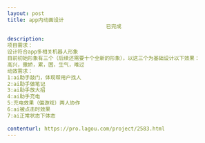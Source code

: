 ```yaml
---                
layout: post       
title: app内动画设计
                                已完成
           
description: 
项目需求：
设计符合app多相关机器人形象
目前初始形象有三个（后续还需要十个全新的形象），以这三个为基础设计以下效果：
高兴，撒娇，累，困，生气，难过
动效需求：
1:ai助手敲门，体现帮用户找人
2:ai助手做笔记
3:ai助手放大招
4:ai助手充电
5:充电效果（偏游戏）两人协作
6:ai被点击时效果
7:ai正常状态下体态
     
contenturl: https://pro.lagou.com/project/2583.html      
---                 
```

